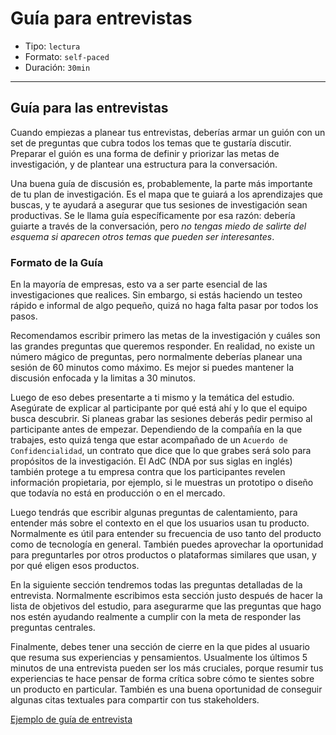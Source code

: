 # Guía para entrevistas

- Tipo: `lectura`
- Formato: `self-paced`
- Duración: `30min`

***

## Guía para las entrevistas

Cuando empiezas a planear tus entrevistas, deberías armar un guión con un set de
preguntas que cubra todos los temas que te gustaría discutir. Preparar el guión
es una forma de definir y priorizar las metas de investigación, y de plantear
una estructura para la conversación.

Una buena guía de discusión es, probablemente, la parte más importante de tu
plan de investigación. Es el mapa que te guiará a los aprendizajes que buscas, y
te ayudará a asegurar que tus sesiones de investigación sean productivas. Se le
llama guía específicamente por esa razón: debería guiarte a través de la
conversación, pero _no tengas miedo de salirte del esquema si aparecen otros
temas que pueden ser interesantes_.

### Formato de la Guía

En la mayoría de empresas, esto va a ser parte esencial de las investigaciones
que realices. Sin embargo, si estás haciendo un testeo rápido e informal de algo
pequeño, quizá no haga falta pasar por todos los pasos.

Recomendamos escribir primero las metas de la investigación y cuáles son las
grandes preguntas que queremos responder. En realidad, no existe un número
mágico de preguntas, pero normalmente deberías planear una sesión de 60 minutos
como máximo. Es mejor si puedes mantener la discusión enfocada y la limitas a
30 minutos.

Luego de eso debes presentarte a ti mismo y la temática del estudio. Asegúrate
de explicar al participante por qué está ahí y lo que el equipo busca descubrir.
Si planeas grabar las sesiones deberás pedir permiso al participante antes de
empezar. Dependiendo de la compañía en la que trabajes, esto quizá tenga que
estar acompañado de un `Acuerdo de Confidencialidad`, un contrato que dice que
lo que grabes será solo para propósitos de la investigación. El AdC (NDA por sus
siglas en inglés) también protege a tu empresa contra que los participantes
revelen información propietaria, por ejemplo, si le muestras un prototipo o
diseño que todavía no está en producción o en el mercado.

Luego tendrás que escribir algunas preguntas de calentamiento, para entender más
sobre el contexto en el que los usuarios usan tu producto. Normalmente es útil
para entender su frecuencia de uso tanto del producto como de tecnología en
general. También puedes aprovechar la oportunidad para preguntarles por otros
productos o plataformas similares que usan, y por qué eligen esos productos.

En la siguiente sección tendremos todas las preguntas detalladas de la
entrevista. Normalmente escribimos esta sección justo después de hacer la lista
de objetivos del estudio, para asegurarme que las preguntas que hago nos estén
ayudando realmente a cumplir con la meta de responder las preguntas centrales.

Finalmente, debes tener una sección de cierre en la que pides al usuario que
resuma sus experiencias y pensamientos. Usualmente los últimos 5 minutos de una
entrevista pueden ser los más cruciales, porque resumir tus experiencias te hace
pensar de forma crítica sobre cómo te sientes sobre un producto en particular.
También es una buena oportunidad de conseguir algunas citas textuales para
compartir con tus stakeholders.

[Ejemplo de guía de entrevista](https://docs.google.com/document/d/1RJ8geIimSzqhCVzVtWPMpnYt7euvahireixnW-mn2JA/edit?usp=sharing)
